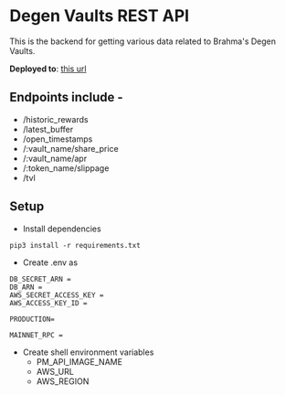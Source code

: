 # Degen Vaults REST API

This is the backend for getting various data related to Brahma's Degen Vaults.

**Deployed to**: [this url](https://vault-api.brahma.fi/)

## Endpoints include -

- /historic_rewards
- /latest_buffer
- /open_timestamps
- /:vault_name/share_price
- /:vault_name/apr
- /:token_name/slippage
- /tvl

## Setup

- Install dependencies

```
pip3 install -r requirements.txt
```

- Create .env as

```
DB_SECRET_ARN =
DB_ARN =
AWS_SECRET_ACCESS_KEY =
AWS_ACCESS_KEY_ID =

PRODUCTION=

MAINNET_RPC =
```

- Create shell environment variables
  - PM_API_IMAGE_NAME
  - AWS_URL
  - AWS_REGION
